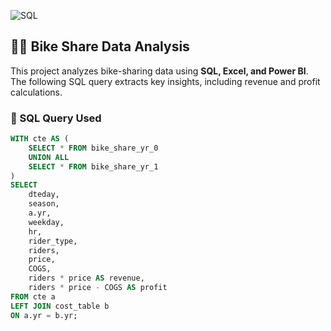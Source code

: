 ![SQL](https://img.shields.io/badge/language-SQL-brightgreen)

## 🚴‍♂️ Bike Share Data Analysis  

This project analyzes bike-sharing data using **SQL, Excel, and Power BI**. The following SQL query extracts key insights, including revenue and profit calculations.

### **📌 SQL Query Used**
```sql
WITH cte AS (
    SELECT * FROM bike_share_yr_0
    UNION ALL
    SELECT * FROM bike_share_yr_1
)
SELECT 
    dteday,
    season,
    a.yr,
    weekday,
    hr,
    rider_type,
    riders,
    price,
    COGS,
    riders * price AS revenue,
    riders * price - COGS AS profit
FROM cte a 
LEFT JOIN cost_table b 
ON a.yr = b.yr;

